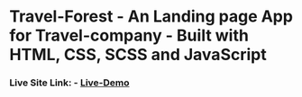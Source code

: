 # Travel-Forest -  An Landing page App for Travel-company - Built with HTML, CSS, SCSS and JavaScript

### Live Site Link:  - [Live-Demo](https://pathakkar01.github.io/Travel-Forest/)
    

